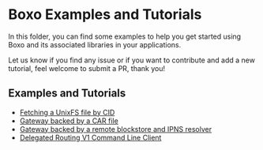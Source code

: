 # Boxo Examples and Tutorials

In this folder, you can find some examples to help you get started using Boxo and its associated libraries in your applications.

Let us know if you find any issue or if you want to contribute and add a new tutorial, feel welcome to submit a PR, thank you!

## Examples and Tutorials

- [Fetching a UnixFS file by CID](./unixfs-file-cid)
- [Gateway backed by a CAR file](./gateway/car)
- [Gateway backed by a remote blockstore and IPNS resolver](./gateway/proxy)
- [Delegated Routing V1 Command Line Client](./routing/delegated-routing-client/)
